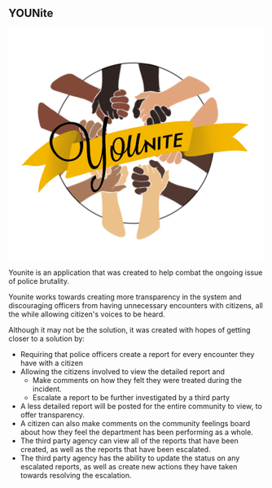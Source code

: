 ## YOUNite

![Younite Logo](/src/images/YOUnite-still.png)

Younite is an application that was created to help combat the ongoing issue of police brutality.

Younite works towards creating more transparency in the system and discouraging officers from having unnecessary encounters with citizens, all the while allowing citizen's voices to be heard.

Although it may not be the solution, it was created with hopes of getting closer to a solution by:

  - Requiring that police officers create a report for every encounter they have with a citizen
  - Allowing the citizens involved to view the detailed report and
      - Make comments on how they felt they were treated during the incident.
      - Escalate a report to be further investigated by a third party
  - A less detailed report will be posted for the entire community to view, to offer transparency.
  - A citizen can also make comments on the community feelings board about how they feel the department has been performing as a whole.
  - The third party agency can view all of the reports that have been created, as well as the reports that have been escalated.
  - The third party agency has the ability to update the status on any escalated reports, as well as create new actions they have taken towards resolving the            escalation.

